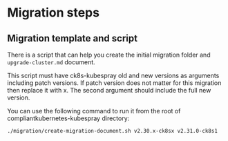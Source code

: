 # Migration steps

## Migration template and script

There is a script that can help you create the initial migration folder and `upgrade-cluster.md` document.

This script must have ck8s-kubespray old and new versions as arguments including patch versions.
If patch version does not matter for this migration then replace it with x. The second argument should include the full new version.

You can use the following command to run it from the root of compliantkubernetes-kubespray directory:

```bash
./migration/create-migration-document.sh v2.30.x-ck8sx v2.31.0-ck8s1
```
